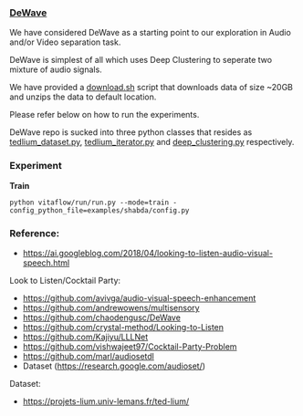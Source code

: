 
### [DeWave](https://github.com/chaodengusc/DeWave)

We have considered DeWave as a starting point to our exploration in Audio and/or Video separation task.

DeWave is simplest of all which uses Deep Clustering to seperate two mixture of audio signals.

We have provided a [download.sh](download.sh) script that downloads data of size ~20GB and unzips the data to default location.

Please refer below on how to run the experiments.

DeWave repo is sucked into three python classes that resides as [tedlium_dataset.py](tedlium_dataset.py), 
[tedlium_iterator.py](tedlium_iterator.py) and [deep_clustering.py](deep_clustering.py) respectively.


### Experiment

**Train**
```
python vitaflow/run/run.py --mode=train -config_python_file=examples/shabda/config.py
```


### Reference: 

* https://ai.googleblog.com/2018/04/looking-to-listen-audio-visual-speech.html

Look to Listen/Cocktail Party:
* https://github.com/avivga/audio-visual-speech-enhancement
* https://github.com/andrewowens/multisensory
* https://github.com/chaodengusc/DeWave
* https://github.com/crystal-method/Looking-to-Listen
* https://github.com/Kajiyu/LLLNet
* https://github.com/vishwajeet97/Cocktail-Party-Problem
* https://github.com/marl/audiosetdl 
* Dataset (https://research.google.com/audioset/)



Dataset:
* https://projets-lium.univ-lemans.fr/ted-lium/
